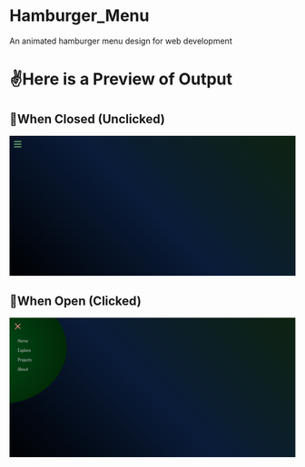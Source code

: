 # Hamburger_Menu
An animated hamburger menu design for web development
<h1>✌️Here is a Preview of Output</h1>
<h2> 🔳When Closed (Unclicked)</h2>
<img src="./Closed.png" max-width="800px">
<h2> 🔲When Open (Clicked)</h2>
<img src="./Open.png" max-width="800px">
